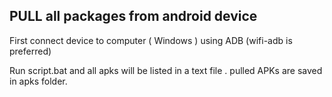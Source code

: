 ## PULL all packages from android device
 
First connect device to computer ( Windows ) using ADB (wifi-adb is preferred)

Run script.bat and all apks will be listed in a text file . pulled APKs are saved in apks folder.
